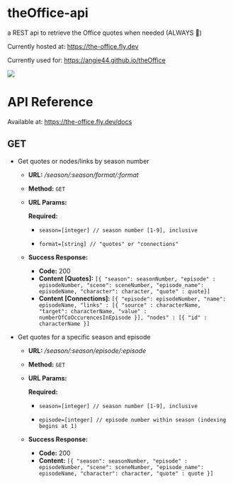 # theOffice-api
a REST api to retrieve the Office quotes when needed (ALWAYS 💁‍)

Currently hosted at: https://the-office.fly.dev

Currently used for: https://angie44.github.io/theOffice

![](https://media.giphy.com/media/MaItK5SUgStdm/giphy.gif)


# API Reference

Available at: https://the-office.fly.dev/docs

## GET 

* Get quotes or nodes/links by season number
    * **URL:**           _/season/:season/format/:format_
    * **Method:**       `GET`
    * **URL Params:**
    
         **Required:**
         
         * `season=[integer] // season number [1-9], inclusive`
         
         * `format=[string] // "quotes" or "connections"`

     * **Success Response:**
       * **Code:** 200
       * **Content [Quotes]:** `[{ "season": seasonNumber, "episode" : episodeNumber, "scene": sceneNumber, "episode_name": episodeName, "character": character, "quote" : quote}]`
       * **Content [Connections]:** `[{ "episode": episodeNumber, "name": episodeName, "links" : [{ "source" : characterName, "target": characterName, "value" : numberOfCoOccurencesInEpisode }], "nodes" : [{ "id" : characterName }]`
        
   
* Get quotes for a specific season and episode
    * **URL:**          _/season/:season/episode/:episode_
    * **Method:**       `GET`
    * **URL Params:**
    
         **Required:** 
         
         * `season=[integer] // season number [1-9], inclusive`
         
         * `episode=[integer] // episode number within season (indexing begins at 1)`
    * **Success Response:**
      * **Code:** 200
      * **Content:** `[{ "season": seasonNumber, "episode" : episodeNumber, "scene": sceneNumber, "episode_name": episodeName, "character": character, "quote" : quote }]`
    
                
